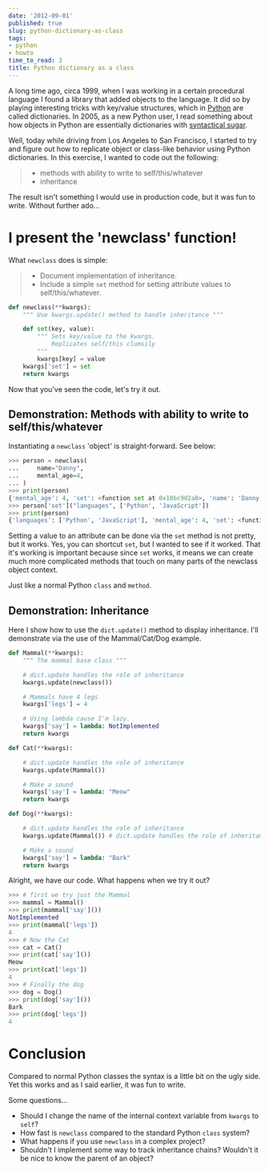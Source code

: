 ```yaml
---
date: '2012-09-01'
published: true
slug: python-dictionary-as-class
tags:
- python
- howto
time_to_read: 3
title: Python dictionary as a class
---
```


A long time ago, circa 1999, when I was working in a certain procedural
language I found a library that added objects to the language. It did so
by playing interesting tricks with key/value structures, which in
[Python](http://python.org) are called dictionaries. In 2005, as a new
Python user, I read something about how objects in Python are
essentially dictionaries with [syntactical
sugar](http://en.wikipedia.org/wiki/Syntactic_sugar).

Well, today while driving from Los Angeles to San Francisco, I started
to try and figure out how to replicate object or class-like behavior
using Python dictionaries. In this exercise, I wanted to code out the
following:

> -   methods with ability to write to self/this/whatever
> -   inheritance

The result isn't something I would use in production code, but it was
fun to write. Without further ado...

I present the 'newclass' function!
====================================

What `newclass` does is simple:

> -   Document implementation of inheritance.
> -   Include a simple `set` method for setting attribute values to
>     self/this/whatever.

``` python
def newclass(**kwargs):
    """ Use kwargs.update() method to handle inheritance """

    def set(key, value):
        """ Sets key/value to the kwargs.
            Replicates self/this clumsily
        """
        kwargs[key] = value
    kwargs['set'] = set
    return kwargs
```

Now that you've seen the code, let's try it out.

Demonstration: Methods with ability to write to self/this/whatever
------------------------------------------------------------------

Instantiating a `newclass` 'object' is straight-forward. See below:

``` python
>>> person = newclass(
...     name="Danny",
...     mental_age=4,
... )
>>> print(person)
{'mental_age': 4, 'set': <function set at 0x10bc902a8>, 'name': 'Danny'}
>>> person['set']("languages", ['Python', 'JavaScript'])
>>> print(person)
{'languages': ['Python', 'JavaScript'], 'mental_age': 4, 'set': <function set at 0x10bc902a8>, 'name': 'Danny'}    
```

Setting a value to an attribute can be done via the `set` method is not
pretty, but it works. Yes, you can shortcut `set`, but I wanted to see
if it worked. That it's working is important because since `set` works,
it means we can create much more complicated methods that touch on many
parts of the newclass object context.

Just like a normal Python `class` and `method`.

Demonstration: Inheritance
--------------------------

Here I show how to use the `dict.update()` method to display
inheritance. I'll demonstrate via the use of the Mammal/Cat/Dog
example.

``` python
def Mammal(**kwargs):
    """ The mammal base class """

    # dict.update handles the role of inheritance
    kwargs.update(newclass())

    # Mammals have 4 legs
    kwargs['legs'] = 4

    # Using lambda cause I'm lazy.
    kwargs['say'] = lambda: NotImplemented
    return kwargs

def Cat(**kwargs):

    # dict.update handles the role of inheritance
    kwargs.update(Mammal())

    # Make a sound
    kwargs['say'] = lambda: "Meow"
    return kwargs

def Dog(**kwargs):

    # dict.update handles the role of inheritance
    kwargs.update(Mammal()) # dict.update handles the role of inheritance

    # Make a sound
    kwargs['say'] = lambda: "Bark"
    return kwargs
```

Alright, we have our code. What happens when we try it out?

``` python
>>> # first we try just the Mammal
>>> mammal = Mammal()
>>> print(mammal['say']())
NotImplemented
>>> print(mammal['legs'])
4
>>> # Now the Cat
>>> cat = Cat()
>>> print(cat['say']())
Meow
>>> print(cat['legs'])
4
>>> # Finally the dog
>>> dog = Dog()
>>> print(dog['say']())
Bark
>>> print(dog['legs'])
4
```

Conclusion
==========

Compared to normal Python classes the syntax is a little bit on the ugly
side. Yet this works and as I said earlier, it was fun to write.

Some questions...

-   Should I change the name of the internal context variable from
    `kwargs` to `self`?
-   How fast is `newclass` compared to the standard Python `class`
    system?
-   What happens if you use `newclass` in a complex project?
-   Shouldn't I implement some way to track inheritance chains?
    Wouldn't it be nice to know the parent of an object?
